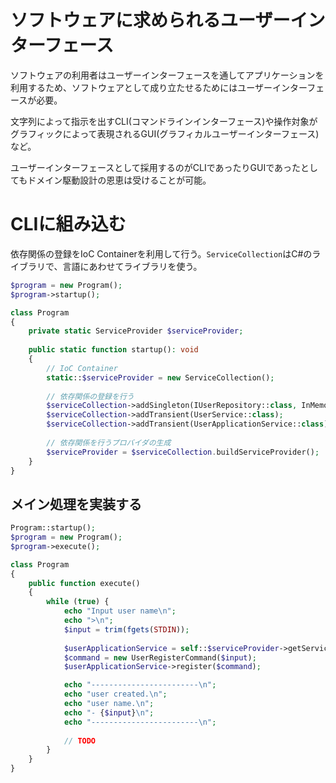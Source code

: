 # ソフトウェアに求められるユーザーインターフェース

ソフトウェアの利用者はユーザーインターフェースを通してアプリケーションを利用するため、ソフトウェアとして成り立たせるためにはユーザーインターフェースが必要。

文字列によって指示を出すCLI(コマンドラインインターフェース)や操作対象がグラフィックによって表現されるGUI(グラフィカルユーザーインターフェース)など。

ユーザーインターフェースとして採用するのがCLIであったりGUIであったとしてもドメイン駆動設計の恩恵は受けることが可能。

# CLIに組み込む

依存関係の登録をIoC Containerを利用して行う。`ServiceCollection`はC#のライブラリで、言語にあわせてライブラリを使う。

```php
$program = new Program();
$program->startup();

class Program
{
    private static ServiceProvider $serviceProvider;
    
    public static function startup(): void
    {
        // IoC Container
        static::$serviceProvider = new ServiceCollection();
        
        // 依存関係の登録を行う
        $serviceCollection->addSingleton(IUserRepository::class, InMemoryUserRepository::class);
        $serviceCollection->addTransient(UserService::class);
        $serviceCollection->addTransient(UserApplicationService::class);
        
        // 依存関係を行うプロバイダの生成
        $serviceProvider = $serviceCollection.buildServiceProvider();
    }
}
```

## メイン処理を実装する

```php
Program::startup();
$program = new Program();
$program->execute();

class Program
{
    public function execute() 
    {
        while (true) {
            echo "Input user name\n";
            echo ">\n";
            $input = trim(fgets(STDIN));
             
            $userApplicationService = self::$serviceProvider->getService(UserApplicationService::class);
            $command = new UserRegisterCommand($input);
            $userApplicationService->register($command); 

            echo "------------------------\n";
            echo "user created.\n";
            echo "user name.\n";
            echo "- {$input}\n";
            echo "------------------------\n";
             
            // TODO
        }
    }
}
```